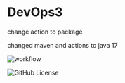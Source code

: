 # DevOps3

change action to package

changed maven and actions to java 17

![workflow](https://github.com/Kevin-Sim/DevOps3/actions/workflows/main.yml/badge.svg)

![GitHub License](https://img.shields.io/github/license/Kevin-Sim/DevOps3)

